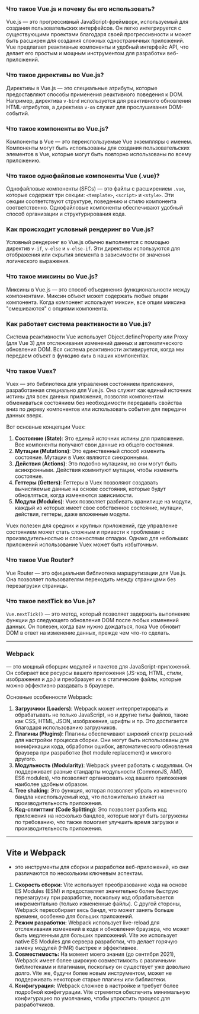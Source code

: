 ### **Что такое Vue.js и почему бы его использовать?** 
Vue.js — это прогрессивный JavaScript-фреймворк, используемый для создания пользовательских интерфейсов. Он легко интегрируется с существующими проектами благодаря своей прогрессивности и может быть расширен для создания сложных одностраничных приложений. Vue предлагает реактивные компоненты и удобный интерфейс API, что делает его простым и мощным инструментом для разработки веб-приложений.
### **Что такое директивы во Vue.js?** 
Директивы в Vue.js — это специальные атрибуты, которые предоставляют способы применения реактивного поведения к DOM. Например, директива `v-bind` используется для реактивного обновления HTML-атрибутов, а директива `v-on` служит для прослушивания DOM-событий.
### **Что такое компоненты во Vue.js?** 
Компоненты в Vue — это переиспользуемые Vue экземпляры с именем. Компоненты могут быть использованы для создания пользовательских элементов в Vue, которые могут быть повторно использованы по всему приложению.
### **Что такое однофайловые компоненты Vue (.vue)?** 
Однофайловые компоненты (SFCs) — это файлы с расширением `.vue`, которые содержат три секции: `<template>`, `<script>` и `<style>`. Эти секции соответствуют структуре, поведению и стилю компонента соответственно. Однофайловые компоненты обеспечивают удобный способ организации и структурирования кода.
### **Как происходит условный рендеринг во Vue.js?** 
Условный рендеринг во Vue.js обычно выполняется с помощью директив `v-if`, `v-else` и `v-else-if`. Эти директивы используются для отображения или скрытия элемента в зависимости от значения логического выражения.
### **Что такое миксины во Vue.js?** 
Миксины в Vue.js — это способ объединения функциональности между компонентами. Миксин объект может содержать любые опции компонента. Когда компонент использует миксин, все опции миксина "смешиваются" с опциями компонента.
### **Как работает система реактивности во Vue.js?** 
Система реактивности Vue использует Object.defineProperty или Proxy (для Vue 3) для отслеживания изменений данных и автоматического обновления DOM. Вся система реактивности активируется, когда мы передаем объект в функцию `data` в наших компонентах.
### **Что такое Vuex?** 
Vuex — это библиотека для управления состоянием приложения, разработанная специально для Vue.js. Она служит как единый источник истины для всех данных приложения, позволяя компонентам обмениваться состоянием без необходимости передавать свойства вниз по дереву компонентов или использовать события для передачи данных вверх.

Вот основные концепции Vuex:

1. **Состояние (State)**: Это единый источник истины для приложения. Все компоненты получают свои данные из общего состояния.
2. **Мутации (Mutations)**: Это единственный способ изменить состояние. Мутации в Vuex являются синхронными.
3. **Действия (Actions)**: Это подобно мутациям, но они могут быть асинхронными. Действия коммитуют мутации, чтобы изменить состояние.
4. **Геттеры (Getters)**: Геттеры в Vuex позволяют создавать вычисляемые данные на основе состояния, которые будут обновляться, когда изменяются зависимости.
5. **Модули (Modules)**: Vuex позволяет разбивать хранилище на модули, каждый из которых имеет свое собственное состояние, мутации, действия, геттеры, даже вложенные модули.

Vuex полезен для средних и крупных приложений, где управление состоянием может стать сложным и привести к проблемам с производительностью и сложностями отладки. Однако для небольших приложений использование Vuex может быть избыточным.

### **Что такое Vue Router?** 
Vue Router — это официальная библиотека маршрутизации для Vue.js. Она позволяет пользователям переходить между страницами без перезагрузки страницы.
### **Что такое nextTick во Vue.js?** 
`Vue.nextTick()` — это метод, который позволяет задержать выполнение функции до следующего обновления DOM после любых изменений данных. Он полезен, когда вам нужно дождаться, пока Vue обновит DOM в ответ на изменение данных, прежде чем что-то сделать.
***
### Webpack 
— это мощный сборщик модулей и пакетов для JavaScript-приложений. Он собирает все ресурсы вашего приложения (JS-код, HTML, стили, изображения и др.) и преобразует их в статические файлы, которые можно эффективно раздавать в браузере.

Основные особенности Webpack:

1. **Загрузчики (Loaders)**: Webpack может интерпретировать и обрабатывать не только JavaScript, но и другие типы файлов, такие как CSS, HTML, JSON, изображения, шрифты и пр. Это достигается благодаря использованию загрузчиков.
2. **Плагины (Plugins)**: Плагины обеспечивают широкий спектр решений для настройки процесса сборки. Они могут быть использованы для минификации кода, обработки ошибок, автоматического обновления браузера при разработке (hot module replacement) и многого другого.
3. **Модульность (Modularity)**: Webpack умеет работать с модулями. Он поддерживает разные стандарты модульности (CommonJS, AMD, ES6 modules), что позволяет организовать код вашего приложения наиболее удобным образом.
4. **Tree shaking**: Это функция, которая позволяет убрать из конечного бандла неиспользуемый код, что положительно влияет на производительность приложения.
5. **Код-сплиттинг (Code Splitting)**: Это позволяет разбить код приложения на несколько бандлов, которые могут быть загружены по требованию, что также помогает улучшить время загрузки и производительность приложения.
*** 
## Vite и Webpack 
 - это инструменты для сборки и разработки веб-приложений, но они различаются по нескольким ключевым аспектам.
1. **Скорость сборки:** 
Vite использует преобразование кода на основе ES Modules (ESM) и предоставляет значительно более быструю перезагрузку при разработке, поскольку код обрабатывается инкрементально (только измененные файлы). С другой стороны, Webpack пересобирает весь бандл, что может занять больше времени, особенно для больших приложений.
2. **Режим разработки:** 
Webpack использует live-reload для отслеживания изменений в коде и обновления браузера, что может быть медленным для больших приложений. Vite же использует native ES Modules для сервера разработки, что делает горячую замену модулей (HMR) быстрее и эффективнее.
3. **Совместимость:** 
На момент моего знания (до сентября 2021), Webpack имеет более широкую совместимость с различными библиотеками и плагинами, поскольку он существует уже довольно долго. Vite же, будучи более новым инструментом, может не поддерживать некоторые старые плагины или библиотеки.
4. **Конфигурация:** 
Webpack сложнее в настройке и требует более подробной конфигурации. Vite стремится обеспечить минимальную конфигурацию по умолчанию, чтобы упростить процесс для разработчиков.